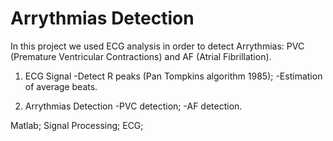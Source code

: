 # Arrythmias Detection

In this project we used ECG analysis in order to detect Arrythmias: PVC (Premature Ventricular Contractions) and AF (Atrial Fibrillation).

1) ECG Signal
-Detect R peaks (Pan Tompkins algorithm 1985);
-Estimation of average beats.

2) Arrythmias Detection
-PVC detection;
-AF detection.

Matlab; Signal Processing; ECG; 
